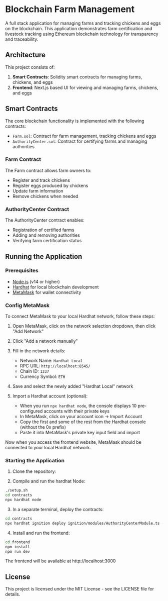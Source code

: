 # Blockchain Farm Management

A full stack application for managing farms and tracking chickens and eggs on the blockchain. This application demonstrates farm certification and livestock tracking using Ethereum blockchain technology for transparency and traceability.

## Architecture

This project consists of:

1. **Smart Contracts**: Solidity smart contracts for managing farms, chickens, and eggs
2. **Frontend**: Next.js based UI for viewing and managing farms, chickens, and eggs

## Smart Contracts

The core blockchain functionality is implemented with the following contracts:
- `Farm.sol`: Contract for farm management, tracking chickens and eggs
- `AuthorityCenter.sol`: Contract for certifying farms and managing authorities

### Farm Contract
The Farm contract allows farm owners to:
- Register and track chickens
- Register eggs produced by chickens
- Update farm information
- Remove chickens when needed

### AuthorityCenter Contract
The AuthorityCenter contract enables:
- Registration of certified farms
- Adding and removing authorities
- Verifying farm certification status

## Running the Application

### Prerequisites

- [Node.js](https://nodejs.org/) (v14 or higher)
- [Hardhat](https://hardhat.org/) for local blockchain development
- [MetaMask](https://metamask.io/) for wallet connectivity

### Config MetaMask

To connect MetaMask to your local Hardhat network, follow these steps:

1. Open MetaMask, click on the network selection dropdown, then click "Add Network"
2. Click "Add a network manually"
3. Fill in the network details:
   - Network Name: `Hardhat Local`
   - RPC URL: `http://localhost:8545/`
   - Chain ID: `1337`
   - Currency Symbol: `ETH`

4. Save and select the newly added "Hardhat Local" network

5. Import a Hardhat account (optional):
   - When you run `npx hardhat node`, the console displays 10 pre-configured accounts with their private keys
   - In MetaMask, click on your account icon -> Import Account
   - Copy the first and some of the rest from the Hardhat console (without the 0x prefix)
   - Paste it into MetaMask's private key input field and import

Now when you access the frontend website, MetaMask should be connected to your local Hardhat network.

### Starting the Application

1. Clone the repository:

2. Compile and run the hardhat Node:
```bash
./setup.sh
cd contracts
npx hardhat node
```

3. In a separate terminal, deploy the contracts:
```bash
cd contracts
npx hardhat ignition deploy ignition/modules/AuthorityCenterModule.ts --network localhost
```

4. Install and run the frontend:
```bash
cd frontend
npm install
npm run dev
```

The frontend will be available at http://localhost:3000

## License

This project is licensed under the MIT License - see the LICENSE file for details.
